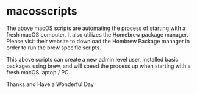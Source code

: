 # macosscripts

The above macOS scripts are automating the process of starting with a fresh macOS computer. It also utilizes the Homebrew package manager. Please visit their website to download the Hombrew Package manager in order to run the brew specific scripts. 

This above scripts can create a new admin level user, installed basic packages using brew, and will speed the process up when starting with a fresh macOS laptop / PC.

Thanks and Have a Wonderful Day

